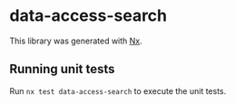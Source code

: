 # data-access-search

This library was generated with [Nx](https://nx.dev).

## Running unit tests

Run `nx test data-access-search` to execute the unit tests.
